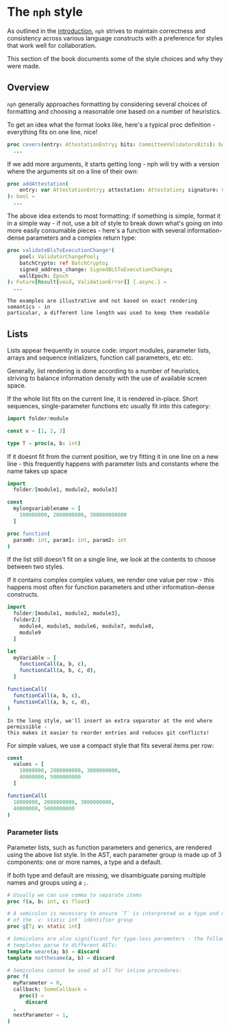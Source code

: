 # The `nph` style

As outlined in the [introduction](./introduction.md#priorities), `nph` strives
to maintain correctness and consistency across various language constructs with
a preference for styles that work well for collaboration.

This section of the book documents some of the style choices and why they were
made.

<!-- toc -->

## Overview

`nph` generally approaches formatting by considering several choices of
formatting and choosing a reasonable one based on a number of heuristics.

To get an idea what the format looks like, here's a typical proc definition -
everything fits on one line, nice!

```nim
proc covers(entry: AttestationEntry; bits: CommitteeValidatorsBits): bool =
  ...
```

If we add more arguments, it starts getting long - nph will try with a version
where the arguments sit on a line of their own:

```nim
proc addAttestation(
    entry: var AttestationEntry; attestation: Attestation; signature: CookedSig
): bool =
  ...
```

The above idea extends to most formatting: if something is simple, format it in
a simple way - if not, use a bit of style to break down what's going on into
more easily consumable pieces - here's a function with several information-dense
parameters and a complex return type:

```nim
proc validateBlsToExecutionChange*(
    pool: ValidatorChangePool;
    batchCrypto: ref BatchCrypto;
    signed_address_change: SignedBLSToExecutionChange;
    wallEpoch: Epoch
): Future[Result[void, ValidationError]] {.async.} =
  ...
```

```admonish info "Example styling"
The examples are illustrative and not based on exact rendering semantics - in
particular, a different line length was used to keep them readable
```

## Lists

Lists appear frequently in source code: import modules, parameter lists, arrays
and sequence initializers, function call parameters, etc etc.

Generally, list rendering is done according to a number of heuristics, striving
to balance information density with the use of available screen space.

If the whole list fits on the current line, it is rendered in-place. Short
sequences, single-parameter functions etc usually fit into this category:

```nim
import folder/module

const v = [1, 2, 3]

type T = proc(a, b: int)
```

If it doesnt fit from the current position, we try fitting it in one line on a
new line - this frequently happens with parameter lists and constants where the
name takes up space

```nim
import
  folder/[module1, module2, module3]

const
  mylongvariablename = [
    100000000, 2000000000, 300000000000
  ]

proc function(
  param0: int, param1: int, param2: int
)
```

If the list still doesn't fit on a single line, we look at the contents to
choose between two styles.

If it contains complex complex values, we render one value per row - this
happens most often for function parameters and other information-dense constructs.

```nim
import
  folder/[module1, module2, module3],
  folder2/[
    module4, module5, module6, module7, module8,
    module9
  ]

let
  myVariable = [
    functionCall(a, b, c),
    functionCall(a, b, c, d),
  ]

functionCall(
  functionCall(a, b, c),
  functionCall(a, b, c, d),
)
```

```admonish info "Extra separator"
In the long style, we'll insert an extra separator at the end where permissible -
this makes it easier to reorder entries and reduces git conflicts!
```

For simple values, we use a compact style that fits several items per row:

```nim
const
  values = [
    10000000, 2000000000, 3000000000,
    40000000, 5000000000
  ]

functionCall(
  10000000, 2000000000, 3000000000,
  40000000, 5000000000
)
```

### Parameter lists

Parameter lists, such as function parameters and generics, are rendered using
the above list style. In the AST, each parameter group is made up of 3
components: one or more names, a type and a default.

If both type and default are missing, we disambiguate parsing multiple names and
groups using a `;`.

```nim
# Usually we can use comma to separate items
proc f(a, b: int, c: float)

# A semicolon is necessary to ensure `T` is interpreted as a type and not part
# of the `v: static int` identifier group
proc g[T; v: static int]

# Semicolons are also significant for type-less parameters - the following two
# templates parse to different ASTs:
template weare(a; b) = discard
template notthesame(a, b) = discard

# Semicolons cannot be used at all for inline procedures:
proc f(
  myParameter = 0,
  callback: SomeCallback =
    proc() =
      discard
  ,
  nextParameter = 1,
)
```
